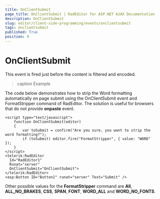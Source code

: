 ```yaml
---
title: OnClientSubmit
page_title: OnClientSubmit | RadEditor for ASP.NET AJAX Documentation
description: OnClientSubmit
slug: editor/client-side-programming/events/onclientsubmit
tags: onclientsubmit
published: True
position: 9
---
```


# OnClientSubmit

This event is fired just before the content is filtered and encoded.

>caption Example

The code below demonstrates how to strip the Word formatting automatically on page submit using the OnClientSubmit event and FormatStripper command of RadEditor. The solution is useful for browsers that do not provide **onpaste** event.

````ASP.NET
<script type="text/javascript">
	function OnClientSubmit(editor)
	{
		var toSubmit = confirm("Are you sure, you want to strip the word formatting?");
		if (toSubmit) editor.fire("FormatStripper", { value: "WORD" });
	}
</script>
<telerik:RadEditor
  Id="RadEditor1"
  Runat="server"
  OnClientSubmit="OnClientSubmit">
</telerik:RadEditor>
<asp:Button ID="Button1" runat="server" Text="Submit" /> 
````

Other possible values for the **FormatStripper** command are **All**, **ALL_NO_BRAKES**, **CSS**, **SPAN**, **FONT**, **WORD_ALL** and **WORD_NO_FONTS**.
